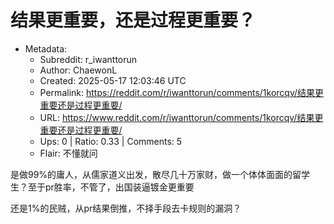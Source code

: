# 结果更重要，还是过程更重要？

- Metadata:
  - Subreddit: r_iwanttorun
  - Author: ChaewonL
  - Created: 2025-05-17 12:03:46 UTC
  - Permalink: https://reddit.com/r/iwanttorun/comments/1korcqv/结果更重要还是过程更重要/
  - URL: https://www.reddit.com/r/iwanttorun/comments/1korcqv/结果更重要还是过程更重要/
  - Ups: 0 | Ratio: 0.33 | Comments: 5
  - Flair: 不懂就问


是做99%的庸人，从儒家道义出发，散尽几十万家财，做一个体体面面的留学生？至于pr胜率，不管了，出国装逼镀金更重要

还是1%的民贼，从pr结果倒推，不择手段去卡规则的漏洞？

